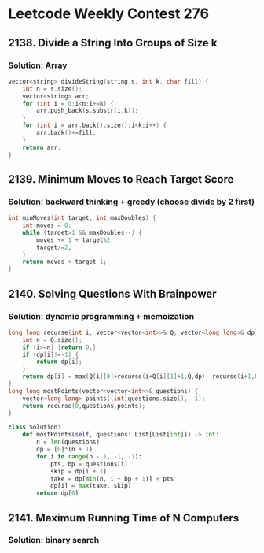 # Leetcode Weekly Contest 276


## 2138. Divide a String Into Groups of Size k

### Solution: Array

```c++
vector<string> divideString(string s, int k, char fill) {
    int n = s.size();
    vector<string> arr;
    for (int i = 0;i<n;i+=k) {
        arr.push_back(s.substr(i,k));
    }
    for (int i = arr.back().size();i<k;i++) {
        arr.back()+=fill;
    }
    return arr;
}
```


## 2139. Minimum Moves to Reach Target Score

### Solution: backward thinking + greedy (choose divide by 2 first)

```c++
int minMoves(int target, int maxDoubles) {
    int moves = 0;
    while (target>1 && maxDoubles--) {
        moves += 1 + target%2;
        target/=2;
    }
    return moves + target-1;
}
```


## 2140. Solving Questions With Brainpower

### Solution: dynamic programming + memoization

```c++
long long recurse(int i, vector<vector<int>>& Q, vector<long long>& dp) {
    int n = Q.size();
    if (i>=n) {return 0;}
    if (dp[i]!=-1) {
        return dp[i];
    }
    return dp[i] = max(Q[i][0]+recurse(i+Q[i][1]+1,Q,dp), recurse(i+1,Q,dp));
}
long long mostPoints(vector<vector<int>>& questions) {
    vector<long long> points((int)questions.size(), -1);
    return recurse(0,questions,points);
}
```

```py
class Solution:
    def mostPoints(self, questions: List[List[int]]) -> int:
        n = len(questions)
        dp = [0]*(n + 1)
        for i in range(n - 1, -1, -1):
            pts, bp = questions[i]
            skip = dp[i + 1]
            take = dp[min(n, i + bp + 1)] + pts
            dp[i] = max(take, skip)
        return dp[0]
```

## 2141. Maximum Running Time of N Computers

### Solution: binary search

```c++

```